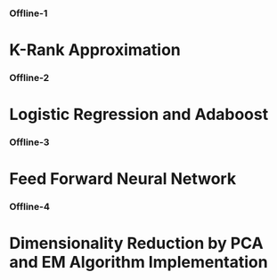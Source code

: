 ### Offline-1
# K-Rank Approximation


### Offline-2
# Logistic Regression and Adaboost

### Offline-3
# Feed Forward Neural Network 

### Offline-4
# Dimensionality Reduction by PCA and EM Algorithm Implementation 
